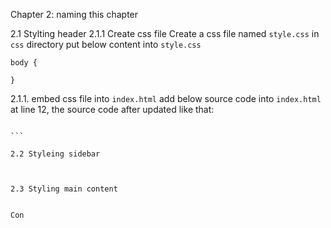 Chapter 2: naming this chapter

2.1 Stylting header
2.1.1 Create css file
Create a css file named `style.css` in `css` directory
put below content into `style.css`

```
body {

}
```


2.1.1. embed css file into `index.html`
add below source code into `index.html` at line 12, the source code after updated like that:

````

```

2.2 Styleing sidebar



2.3 Styling main content


Con


